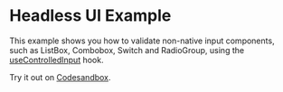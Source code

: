 # Headless UI Example

This example shows you how to validate non-native input components, such as ListBox, Combobox, Switch and RadioGroup, using the [useControlledInput](/packages/conform-react/README.md#usecontrolledinput) hook.

<!-- sandbox src="/examples/headless-ui" -->

Try it out on [Codesandbox](https://codesandbox.io/s/github/edmundhung/conform/tree/main/examples/headless-ui).

<!-- /sandbox -->
